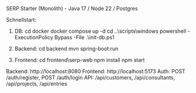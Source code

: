 SERP Starter (Monolith) - Java 17 / Node 22 / Postgres

Schnellstart:
1) DB:
   cd docker
   docker compose up -d
   cd ..\scripts\windows
   powershell -ExecutionPolicy Bypass -File .\init-db.ps1

2) Backend:
   cd backend
   mvn spring-boot:run

3) Frontend:
   cd frontend\serp-web
   npm install
   npm start

Backend: http://localhost:8080
Frontend: http://localhost:5173
Auth: POST /auth/register, POST /auth/login
API: /api/customers, /api/consultants, /api/projects, /api/entries

